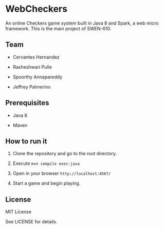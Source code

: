 # WebCheckers

An online Checkers game system built in Java 8 and Spark, a web micro framework. This is the 
main project of SWEN-610.

## Team

- Cervantes Hernandez

- Rasheshwari Pulle

- Spoorthy Annapareddy

- Jeffrey Palmerino

## Prerequisites

- Java 8

- Maven


## How to run it

1. Clone the repository and go to the root directory. 

2. Execute `mvn compile exec:java`

3. Open in your browser `http://localhost:4567/`

4. Start a game and begin playing.


## License
MIT License

See LICENSE for details.
